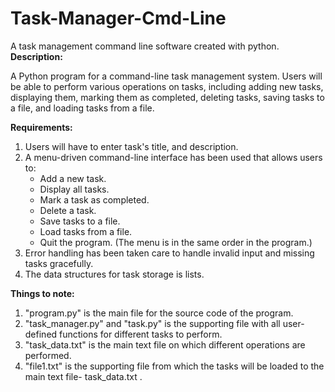 # Task-Manager-Cmd-Line
A task management command line software created with python.
**Description:**

A Python program for a command-line task management system. Users will be able to perform various operations on tasks, including adding new tasks, displaying them, marking them as completed, deleting tasks, saving tasks to a file, and loading tasks from a file.

**Requirements:**

1. Users will have to enter task's title, and description.
2. A menu-driven command-line interface has been used that allows users to:
    - Add a new task.
    - Display all tasks.
    - Mark a task as completed.
    - Delete a task.
    - Save tasks to a file.
    - Load tasks from a file.
    - Quit the program.
(The menu is in the same order in the program.)
3. Error handling has been taken care to handle invalid input and missing tasks gracefully.
4. The data structures for task storage is lists.

**Things to note:**
1. "program.py" is the main file for the source code of the program.
2. "task_manager.py" and "task.py" is the supporting file with all user-defined functions for different tasks to perform.
3. "task_data.txt" is the main text file on which different operations are performed.
4. "file1.txt" is the supporting file from which the tasks will be loaded to the main text file- task_data.txt .
